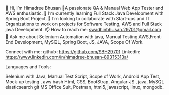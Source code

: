  👋 Hi, I’m Himadree Bhusan
 👀A passionate QA & Manual Web App Tester and AWS enthusiastic.
 🌱 I’m currently learning Full Stack Java Development with Spring Boot Project.
 💞️ I’m looking to collaborate with Start-ups and IT Organizations to work on projects for Software Testing, AWS and Full Stack java Development.
 📫 How to reach me: swadhinbhusan.29701@gmail.com
 💬 Ask me about Selenium Automation with java, Manual Testing,AWS,Front-End Development, MySQL, Spring Boot, JS, JAVA, Scope Of Work.

Connect with me:
github: https://github.com/SBH29701
LinkedIn: https://www.linkedin.com/in/himadree-bhusan-89315313a/

Languages and Tools:

Selenium with Java, Manual Test Script, Scope of Work, Android App Test, Mock-up testing ,
aws  bash Html, CSS, BootStrap, Angular-JS , java, MySQL elasticsearch git MS Office Suit, Postman, html5, javascript, linux, mongodb.
